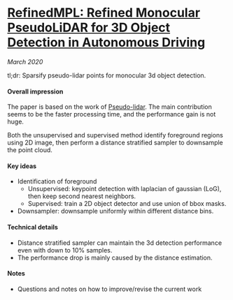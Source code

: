# [RefinedMPL: Refined Monocular PseudoLiDAR for 3D Object Detection in Autonomous Driving](https://arxiv.org/abs/1911.09712)

_March 2020_

tl;dr: Sparsify pseudo-lidar points for monocular 3d object detection.

#### Overall impression
The paper is based on the work of [Pseudo-lidar](pseudo_lidar.md). The main contribution seems to be the faster processing time, and the performance gain is not huge. 

Both the unsupervised and supervised method identify foreground regions using 2D image, then perform a distance stratified sampler to downsample the point cloud.

#### Key ideas
- Identification of foreground
	- Unsupervised: keypoint detection with laplacian of gaussian (LoG), then keep second nearest neighbors.
	- Supervised: train a 2D object detector and use union of bbox masks.
- Downsampler: downsample uniformly within different distance bins.

#### Technical details
- Distance stratified sampler can maintain the 3d detection performance even with down to 10% samples.
- The performance drop is mainly caused by the distance estimation.

#### Notes
- Questions and notes on how to improve/revise the current work 

